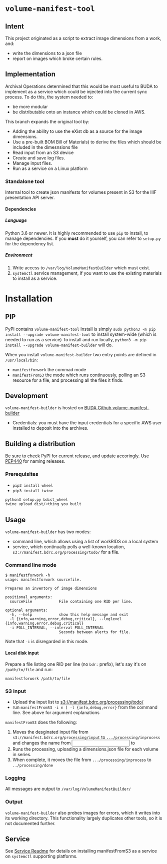 # `volume-manifest-tool`
## Intent
This project originated as a script to extract image dimensions from a work, and:
+ write the dimensions to a json file
+ report on images which broke certain rules.
## Implementation
Archival Operations determined that this would be most useful to BUDA to implement as a service which could be injected into the current sync process. To do this, the system needed to:
- be more modular
- be distributable onto an instance which could be cloned in AWS.

This branch expands the original tool by:
- Adding the ability to use the eXist db as a source for the image dimensions.
- Use a pre-built BOM Bill of Materials) to derive the files which should be included in the dimesnsions file
- Read input from an S3 device
- Create and save log files.
- Manage input files.
- Run as a service on a Linux platform

### Standalone tool

Internal tool to create json manifests for volumes present in S3 for the IIIF presentation API server.

#### Dependencies

##### Language
Python 3.6 or newer. It is highly recommended to use `pip` to install, to manage dependencies. If you **must** do it yourself, you can refer to `setup.py` for the dependency list.

##### Environment
1. Write access to `/var/log/VolumeManifestBuilder` which must exist.
2. `systemctl` service management, if you want to use the existing materials to install as a service.


# Installation
## PIP
PyPI contains `volume-manifest-tool` Install is simply
`sudo python3 -m pip install --upgrade volume-manifest-tool` to install system-wide (which is needed to run as a service)
To install and run locally, `python3 -m pip install --upgrade volume-manifest-builder` will do. 

When you install `volume-manifest-builder` two entry points are defined in `/usr/local/bin`:
- `manifestforwork` the commad mode
- `manifestFromS3` the mode which runs continuously, polling an S3 resource for a file, and processing all the files it finds.
 
## Development
`volume-manifest-builder` is hosted on [BUDA Github volume-manifest-builder](https://github.com/buda-base/volume-manifest-builder/)

- Credentials: you must have the input credentials for a specific AWS user installed to deposit into the archives.

## Building a distribution

Be sure to check PyPI for current release, and update accoringly. Use [PEP440](https://www.python.org/dev/peps/pep-0440/#post-releases) for naming releases.

### Prerequisites
- `pip3 install wheel`
- `pip3 install twine`

```bash
python3 setup.py bdist_wheel
twine upload dist/<thing you built
```
## Usage
`volume-manifest-builder` has two modes:
+ command line, which allows using a list of workRIDS on a local system
+ service, which continually polls a well-known location, `s3://manifest.bdrc.org/processing/todo/` for a file. 

### Command line mode

```
$ manifestforwork -h
usage: manifestforwork sourcefile.

Prepares an inventory of image dimensions

positional arguments:
  sourceFile            File containing one RID per line.

optional arguments:
  -h, --help            show this help message and exit
  -l {info,warning,error,debug,critical}, --loglevel {info,warning,error,debug,critical}
  -i POLL_INTERVAL, --interval POLL_INTERVAL
                        Seconds between alerts for file.
```

Note that `-i` is disregarded in this mode.
#### Local disk input

Prepare a file listing one RID per line (no `bdr:` prefix), let's say it's on `/path/to/file` and run:

```
manifestforwork /path/to/file
```

### S3 input
- Upload the input list to [s3://manifest.bdrc.org/processing/todo/](s3://manifest.bdrc.org/processing/todo/)
- run `manifestFromS3 -i n [ -l {info,debug,error}` from the command line.
See above for argument explanations

`manifestFromS3` does the following:
1. Moves the desginated input file from `s3://manifest.bdrc.org/processing/input` to `.../processing/inprocess` and changes the name from <input> to <input-timestamp-instance-id>
2. Runs the processing, uploading a dimensions.json file for each volume in series.
3. When complete, it moves the file from `.../processing/inprocess` to `../processing/done`
 

### Logging
All messages are output to `/var/log/VolumeManifestBuilder/`
### Output
`volume-manifest-builder` also probes images for errors, which it writes into its working directory. This functionality largely duplicates other tools, so it is not documented further.
## Service
See [Service Readme](service/README.md) for details on installing manifestFromS3 as a service on `systemctl` supporting platforms.


